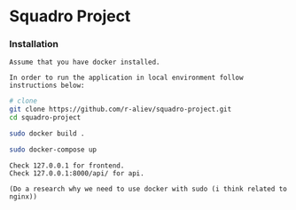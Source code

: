 # Squadro Project

### Installation
  
    Assume that you have docker installed.

    In order to run the application in local environment follow instructions below:

  ```bash
  # clone
  git clone https://github.com/r-aliev/squadro-project.git
  cd squadro-project
  
  sudo docker build . 
  
  sudo docker-compose up  

  ```

    Check 127.0.0.1 for frontend.
    Check 127.0.0.1:8000/api/ for api.
  
    (Do a research why we need to use docker with sudo (i think related to nginx))